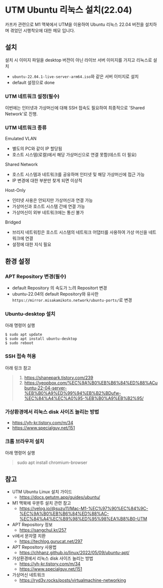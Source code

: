 # UTM Ubuntu 리눅스 설치(22.04)
카프카 관련으로 M1 맥북에서 UTM을 이용하여 Ubuntu 리눅스 22.04 버전을 설치하며 겪었던 시행착오에 대한 메모 입니다.

## 설치
설치 시 이미지 파일을 desktop 버전이 아닌 라이브 서버 이미지를 가지고 리눅스로 설치
- `ubuntu-22.04.1-live-server-arm64.iso`와 같은 서버 이미지로 설치
- default 설정으로 done

### UTM 네트워크 설정(필수)
이번에는 인터넷과 가상머신에 대해 SSH 접속도 필요하여 최종적으로 'Shared Network'로 진행.

### UTM 네트워크 종류
Emulated VLAN
- 별도의 PC와 같이 IP 할당됨
- 호스트 시스템(로컬)에서 해당 가상머신으로 연결 못함(테스트 더 필요)
 
Shared Network
- 호스트 시스템과 네트워크를 공유하며 인터넷 및 해당 가상머신에 접근 가능
- IP 변경에 대한 부분만 찾게 되면 이상적
 
Host-Only
- 인터넷 사용은 안되지만 가상머신과 연결 가능
- 가상머신과 호스트 시스템 간에 연결 가능
- 가상머신이 외부 네트워크에는 통신 불가

Bridged
- 브리지 네트워킹은 호스트 시스템의 네트워크 어댑터를 사용하여 가상 머신을 네트워크에 연결
- 설정에 대한 지식 필요

## 환경 설정
### APT Repository 변경(필수)
- default Repository 의 속도가 느려 Repositort 변경
- ubuntu-22.04의 default Repository와 유사한 `https://mirror.misakamikoto.network/ubuntu-ports/`로 변경

### Ubuntu-desktop 설치
아래 명령어 실행
```
$ sudo apt update
$ sudo apt install ubuntu-desktop
$ sudo reboot
```

### SSH 접속 허용
아래 링크 참고
> 1. https://shanepark.tistory.com/239
> 2. https://yeopbox.com/%EC%9A%B0%EB%B6%84%ED%88%ACubuntu-22-04-server-%EB%B0%A9%ED%99%94%EB%B2%BDufw-%EC%84%A4%EC%A0%95-%EB%B0%A9%EB%B2%95/

### 가상환경에서 리눅스 disk 사이즈 늘리는 방법
- https://yh-kr.tistory.com/m/34
- https://www.specialguy.net/151

### 크롬 브라우저 설치
아래 명령어 실행
> sudo apt install chromium-browser

## 참고
- UTM Ubuntu Linux 설치 가이드
  - https://docs.getutm.app/guides/ubuntu/
- M1 맥북에 우분투 설치 관련 참고
  - https://velog.io/@suzu11/Mac-M1-%EC%97%90%EC%84%9C-%EC%9A%B0%EB%B6%84%ED%88%AC-%EC%84%A4%EC%B9%98%ED%95%98%EA%B8%B0-UTM
- APT Repository 정보
  - https://sangchul.kr/257
- vi에서 문자열 치환
  - https://techlog.gurucat.net/297
- APT Repository 사용법
  - https://chhanz.github.io/linux/2022/05/09/ubuntu-apt/
- 가상환경에서 리눅스 disk 사이즈 늘리는 방법
  - https://yh-kr.tistory.com/m/34
  - https://www.specialguy.net/151
- 가상머신 네트워크
  - https://ryd3v.rocks/posts/virtualmachine-networking

